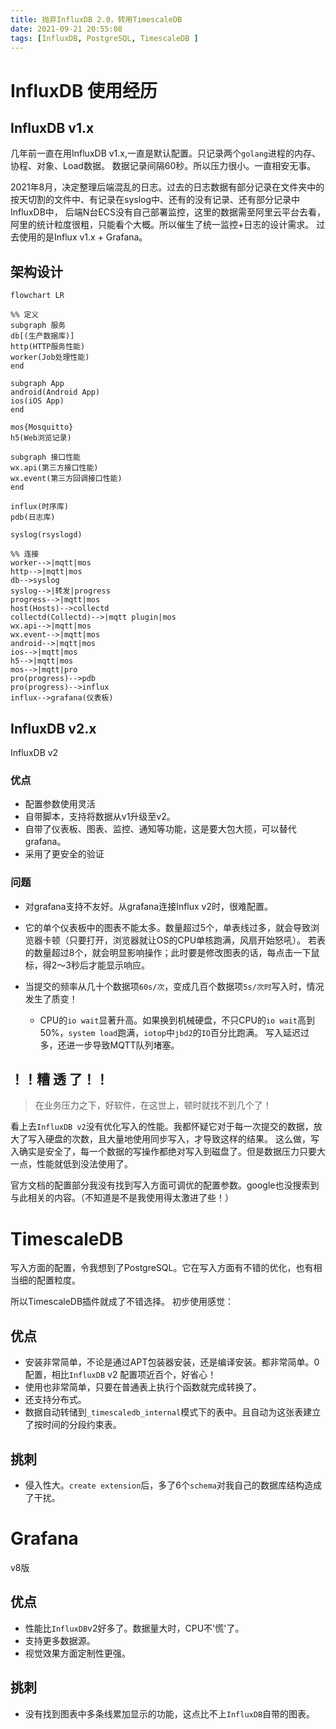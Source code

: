 ```yaml
---
title: 抛弃InfluxDB 2.0，转用TimescaleDB 
date: 2021-09-21 20:55:08
tags: [InfluxDB, PostgreSQL, TimescaleDB ]
---
```


# InfluxDB 使用经历

## InfluxDB v1.x
几年前一直在用InfluxDB v1.x,一直是默认配置。只记录两个`golang`进程的内存、协程、对象、Load数据。
数据记录间隔60秒。所以压力很小。一直相安无事。

2021年8月，决定整理后端混乱的日志。过去的日志数据有部分记录在文件夹中的按天切割的文件中、有记录在syslog中、还有的没有记录、还有部分记录中InfluxDB中，
后端N台ECS没有自己部署监控，这里的数据需至阿里云平台去看，阿里的统计粒度很粗，只能看个大概。所以催生了统一监控+日志的设计需求。
过去使用的是Influx v1.x + Grafana。

## 架构设计

```mermaid
flowchart LR

%% 定义
subgraph 服务
db[(生产数据库)]
http(HTTP服务性能)
worker(Job处理性能)
end

subgraph App
android(Android App)
ios(iOS App)
end

mos{Mosquitto}
h5(Web浏览记录)

subgraph 接口性能
wx.api(第三方接口性能)
wx.event(第三方回调接口性能)
end

influx(时序库)
pdb(日志库)

syslog(rsyslogd)

%% 连接
worker-->|mqtt|mos
http-->|mqtt|mos
db-->syslog
syslog-->|转发|progress
progress-->|mqtt|mos
host(Hosts)-->collectd
collectd(Collectd)-->|mqtt plugin|mos
wx.api-->|mqtt|mos
wx.event-->|mqtt|mos
android-->|mqtt|mos
ios-->|mqtt|mos
h5-->|mqtt|mos
mos-->|mqtt|pro
pro(progress)-->pdb
pro(progress)-->influx
influx-->grafana(仪表板)
```

## InfluxDB v2.x
InfluxDB v2 

### 优点
- 配置参数使用灵活
- 自带脚本，支持将数据从v1升级至v2。
- 自带了仪表板、图表、监控、通知等功能，这是要大包大揽，可以替代grafana。
- 采用了更安全的验证

### 问题
- 对grafana支持不友好。从grafana连接Influx v2时，很难配置。
- 它的单个仪表板中的图表不能太多。数量超过5个，单表线过多，就会导致浏览器卡顿（只要打开，浏览器就让OS的CPU单核跑满，风扇开始怒吼）。
若表的数量超过8个，就会明显影响操作；此时要是修改图表的话，每点击一下鼠标，得2～3秒后才能显示响应。

- 当提交的频率从几十个数据项`60s/次`，变成几百个数据项`5s/次时`写入时，情况发生了质变！
  - CPU的`io wait`显著升高。如果换到机械硬盘，不只CPU的`io wait`高到50%，`system load`跑满，`iotop`中`jbd2`的`IO`百分比跑满。
  写入延迟过多，还进一步导致MQTT队列堵塞。
## ！！糟 透 了！！
> 在业务压力之下，好软件，在这世上，顿时就找不到几个了！

看上去`InfluxDB v2`没有优化写入的性能。我都怀疑它对于每一次提交的数据，放大了写入硬盘的次数，且大量地使用同步写入，才导致这样的结果。
这么做，写入确实是安全了，每一个数据的写操作都绝对写入到磁盘了。但是数据压力只要大一点，性能就低到没法使用了。

官方文档的配置部分我没有找到写入方面可调优的配置参数。google也没搜索到与此相关的内容。（不知道是不是我使用得太激进了些！）

# TimescaleDB
写入方面的配置，令我想到了PostgreSQL。它在写入方面有不错的优化，也有相当细的配置粒度。

所以TimescaleDB插件就成了不错选择。
初步使用感觉：

## 优点
- 安装非常简单，不论是通过APT包装器安装，还是编译安装。都非常简单。0配置，相比`InfluxDB` v2 配置项近百个，好省心！
- 使用也非常简单，只要在普通表上执行个函数就完成转换了。
- 还支持分布式。
- 数据自动转储到`_timescaledb_internal`模式下的表中。且自动为这张表建立了按时间的分段约束表。

## 挑刺
- 侵入性大。`create extension`后，多了6个`schema`对我自己的数据库结构造成了干扰。

# Grafana
v8版
## 优点
- 性能比`InfluxDB`v2好多了。数据量大时，CPU不'慌'了。
- 支持更多数据源。
- 视觉效果方面定制性更强。

## 挑刺
- 没有找到图表中多条线累加显示的功能，这点比不上`InfluxDB`自带的图表。
